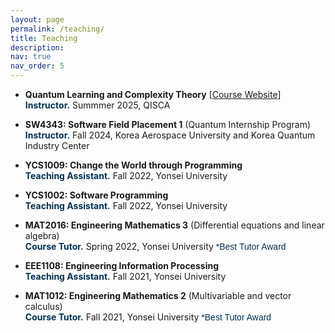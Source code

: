 ```yaml
---
layout: page
permalink: /teaching/
title: Teaching
description:
nav: true
nav_order: 5
---
```


- **Quantum Learning and Complexity Theory**  [<a href="/qlct" target="_blank">Course Website</a>]<br>
**<span style="color:#003153;">Instructor.</span>** Summmer 2025, QISCA<br>

- **SW4343: Software Field Placement 1** (Quantum Internship Program)<br> 
**<span style="color:#003153;">Instructor.</span>** Fall 2024, Korea Aerospace University and Korea Quantum Industry Center<br>

- **YCS1009: Change the World through Programming**<br>
**<span style="color:#003153;">Teaching Assistant.</span>** Fall 2022, Yonsei University<br>

- **YCS1002: Software Programming**<br>
**<span style="color:#003153;">Teaching Assistant.</span>** Fall 2022, Yonsei University<br>

- **MAT2016: Engineering Mathematics 3** (Differential equations and linear algebra)<br>
**<span style="color:#003153;">Course Tutor.</span>** Spring 2022, Yonsei University <span style="color:#003153; font-family: Gill Sans, sans-serif;"> *Best Tutor Award</span><br>

- **EEE1108: Engineering Information Processing**<br>
**<span style="color:#003153;">Teaching Assistant.</span>** Fall 2021, Yonsei University<br>

- **MAT1012: Engineering Mathematics 2** (Multivariable and vector calculus)<br>
**<span style="color:#003153;">Course Tutor.</span>** Fall 2021, Yonsei University <span style="color:#003153; font-family: Gill Sans, sans-serif;"> *Best Tutor Award</span><br>